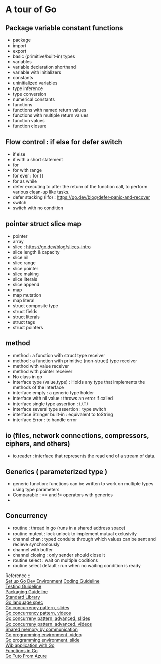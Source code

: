 # A tour of Go

## Package variable constant functions
- package
- import
- export
- basic (primitive/built-in) types
- variables
- variable declaration shorthand  
- variable with initializers
- constants
- uninitialized variables
- type inference
- type conversion
- numerical constants
- functions
- functions with named return values
- functions with multiple return values
- function values
- function closure

## Flow control : if else for defer switch
- if else
- if with a short statement
- for
- for with range
- for ever : for {}
- for as while
- defer executing to after the return of the function call, to perform various clean-up like tasks.
- defer stacking (lifo) : https://go.dev/blog/defer-panic-and-recover
- switch
- switch with no condition

## pointer struct slice map
- pointer
- array
- slice : https://go.dev/blog/slices-intro
- slice length & capacity
- slice nil
- slice range
- slice pointer
- slice making
- slice literals
- slice append
- map
- map mutation
- map literal
- struct composite type
- struct fields
- struct literals
- struct tags
- struct pointers

## method
- method : a function with struct type receiver
- method : a function with primitive (non-struct) type receiver
- method with value receiver
- method with pointer receiver
- No class in go
- interface type (value,type) : Holds any type that implements the methods of the interface
- interface empty : a generic type holder
- interface with nil value : throws an error if called
- interface single type assertion : i.(T)
- interface several type assertion : type switch
- interface Stringer built-in : equivalent to toString
- interface Error : to handle error

## io (files, network connections, compressors, ciphers, and others)
- io.reader : interface that represents the read end of a stream of data.

## Generics ( parameterized type )
- generic function: functions can be written to work on multiple types using type parameters
- Comparable : == and != operators with generics
- 

## Concurrency
- routine : thread in go (runs in a shared address space)
- routine mutext : lock unlock to implement mutual exclusivity
- channel chan <type> :  typed conduite through which values can be sent and recieve synchronously
- channel with buffer
- channel closing : only sender should close it
- routine select : wait on multiple coditions
- routine select default : run when no waiting condition is ready


Reference ::  
[Set up Go Dev Environment](https://learn.microsoft.com/en-us/training/modules/go-get-started/2-install-go?pivots=macos)
[Coding Guideline](https://go.dev/doc/effective_go)   
[Testing Guideline](https://go.dev/doc/code)   
[Packaging Guideline](https://pkg.go.dev/cmd/go)  
[Standard Library](https://pkg.go.dev/std)  
[Go language spec](https://go.dev/ref/spec)  
[Go concurrency pattern, slides](https://go.dev/talks/2012/concurrency.slide#1)  
[Go concurrency pattern, videos](https://www.youtube.com/watch?v=f6kdp27TYZs)  
[Go concurreny pattern, advanced, slides](https://go.dev/talks/2013/advconc.slide#1)  
[Go concurreny pattern, advanced, videos](https://www.youtube.com/watch?v=QDDwwePbDtw)  
[Shared memory by communication](https://go.dev/doc/codewalk/sharemem/)  
[Go programming environment, video](https://vimeo.com/53221558)  
[Go programming environment, slide](https://go.dev/talks/2012/simple.slide#1)  
[Wib application with Go](https://go.dev/doc/articles/wiki/)  
[Functions in Go](https://go.dev/doc/codewalk/functions/)  
[Go Tuto From Azure](https://learn.microsoft.com/en-us/training/paths/go-first-steps/)




